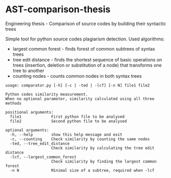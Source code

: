 # AST-comparison-thesis
Engineering thesis - Comparison of source codes by building their syntactic trees

Simple tool for python source codes plagiarism detection.
Used algorithms:
- largest common forest - finds forest of common subtrees of syntax trees
- tree edit distance - finds the shortest sequence of basic operations on trees (insertion, deletion or substitution of a node) that transforms one tree to another
- counting nodes - counts common nodes in both syntax trees

```
usage: comparator.py [-h] [-c | -ted | -lcf] [-n N] file1 file2

Python codes similarity measurement. 
When no optional parameter, similarity calculated using all three methods

positional arguments:
  file1             First python file to be analysed
  file2             Second python file to be analysed

optional arguments:
  -h, --help        show this help message and exit
  -c, --counting    Check similarity by counting the same nodes
  -ted, --tree_edit_distance
                    Check similarity by calculating the tree edit distance
  -lcf, --largest_common_forest
                    Check similarity by finding the largest common forest
  -n N              Minimal size of a subtree, required when -lcf

```
